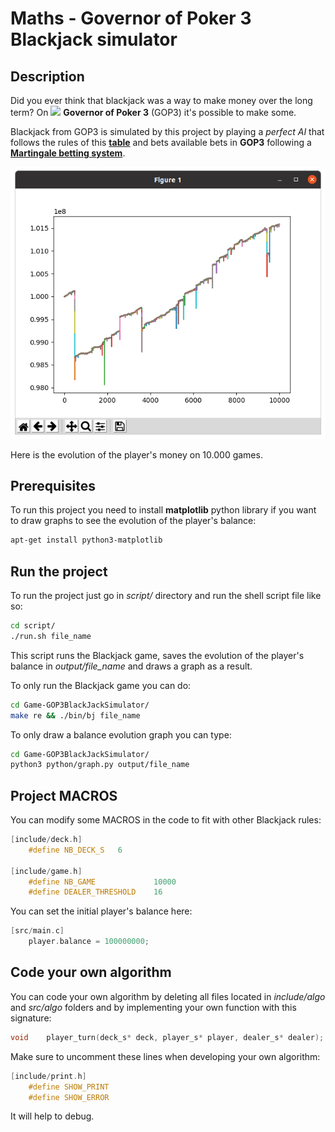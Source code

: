 # Maths - Governor of Poker 3 Blackjack simulator

## Description

Did you ever think that blackjack was a way to make money over the long term? On <img src="https://images.sftcdn.net/images/t_app-logo-l,f_auto/p/ee797078-9b6c-11e6-beb4-00163ec9f5fa/925077541/governor-of-poker-download-2018-09-19_17-09-02.png" width=20 /> **Governor of Poker 3** (GOP3) it's possible to make some.

Blackjack from GOP3 is simulated by this project by playing a *perfect AI* that follows the rules of this [**table**](https://www.blackjackapprenticeship.com/blackjack-strategy-charts/) and bets available bets in **GOP3** following a [**Martingale betting system**](https://en.wikipedia.org/wiki/Martingale_(betting_system)).

<img src="./assets/10kGames.png"/>

Here is the evolution of the player's money on 10.000 games.

## Prerequisites

To run this project you need to install **matplotlib** python library if you want to draw graphs to see the evolution of the player's balance:

```sh
apt-get install python3-matplotlib
```

## Run the project

To run the project just go in *script/* directory and run the shell script file like so:

```sh
cd script/
./run.sh file_name
```

This script runs the Blackjack game, saves the evolution of the player's balance in *output/file_name* and draws a graph as a result.

To only run the Blackjack game you can do:

```sh
cd Game-GOP3BlackJackSimulator/
make re && ./bin/bj file_name
```

To only draw a balance evolution graph you can type:

```sh
cd Game-GOP3BlackJackSimulator/
python3 python/graph.py output/file_name
```

## Project MACROS
You can modify some MACROS in the code to fit with other Blackjack rules:

```C
[include/deck.h]
    #define NB_DECK_S   6

[include/game.h]
    #define NB_GAME             10000
    #define DEALER_THRESHOLD    16
```

You can set the initial player's balance here:

```C
[src/main.c]
    player.balance = 100000000;
```

## Code your own algorithm
You can code your own algorithm by deleting all files located in *include/algo* and *src/algo* folders and by implementing your own function with this signature:

```C
void    player_turn(deck_s* deck, player_s* player, dealer_s* dealer);
```

Make sure to uncomment these lines when developing your own algorithm:
```C
[include/print.h]
    #define SHOW_PRINT
    #define SHOW_ERROR
```
It will help to debug.
